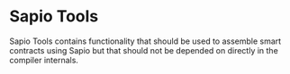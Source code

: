 # Sapio Tools

Sapio Tools contains functionality that should be used to assemble smart contracts using Sapio but
that should not be depended on directly in the compiler internals.
